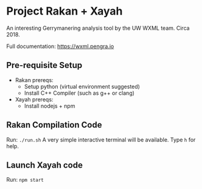 # Project Rakan + Xayah

An interesting Gerrymanering analysis tool by the UW WXML team. Circa 2018.

Full documentation: https://wxml.pengra.io

## Pre-requisite Setup

- Rakan prereqs:
    - Setup python (virtual environment suggested)
    - Install C++ Compiler (such as g++ or clang)
- Xayah prereqs:
    - Install nodejs + npm

## Rakan Compilation Code

Run: `./run.sh`
A very simple interactive terminal will be available.
Type `h` for help.

## Launch Xayah code

Run: `npm start`